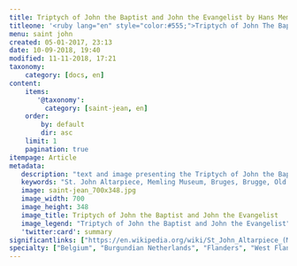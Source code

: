 ```yaml
---
title: Triptych of John the Baptist and John the Evangelist by Hans Memling
titleone: '<ruby lang="en" style="color:#555;">Triptych of John The Baptist and John The Evangelist<rt lang="nl" style="color:#999;font-size:30%;">Triptiek van Johannes de Doper en Johannes de Evangelist</rt></ruby>'
menu: saint john
created: 05-01-2017, 23:13
date: 10-09-2018, 19:40
modified: 11-11-2018, 17:21
taxonomy:
    category: [docs, en]
content:
    items:
       '@taxonomy':
         category: [saint-jean, en]
    order:
        by: default
        dir: asc
    limit: 1
    pagination: true
itempage: Article
metadata:
   description: "text and image presenting the Triptych of John the Baptist and John the Evangelist, work of Hans Memling, seenable at the Memling Museum, Old St. John's Hospital of Bruges"
   keywords: "St. John Altarpiece, Memling Museum, Bruges, Brugge, Old St. John's Hospital, Triptych of the two Saint John, Triptych of John the Baptist and John the Evangelist, the Mystic Marriage of St Catherine, Triptiek van Johannes de Doper en Johannes de Evangelist, Hans Memling, Memling, Hans Memlinc, Memlinc"
   image: saint-jean_700x348.jpg
   image_width: 700
   image_height: 348
   image_title: Triptych of John the Baptist and John the Evangelist
   image_legend: "Triptych of John the Baptist and John the Evangelist"
   'twitter:card': summary
significantlinks: ["https://en.wikipedia.org/wiki/St_John_Altarpiece_(Memling)"]
specialty: ["Belgium", "Burgundian Netherlands", "Flanders", "West Flanders", "Bruges", "Brugge", "Early Netherlandish painting", "Flemish Primitives", "Flemish Painting", "Northern Renaissance", "Hospital of Saint John", "Hans Memling Museum", " Hans Memling", "St John Altarpiece", "Triptych of John the Baptist and John the Evangelist", "Triptych of the two Saints John", "Triptiek van Johannes de Doper en Johannes de Evangelist", "Hans Memling", "Memling"]
---
```

